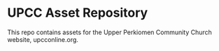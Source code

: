 # UPCC Asset Repository

This repo contains assets for the Upper Perkiomen Community Church website, upcconline.org.
